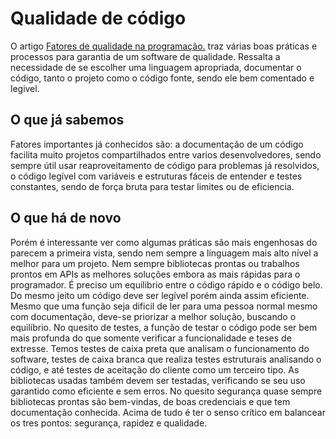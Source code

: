# Qualidade de código
O artigo [Fatores de qualidade na programação.](https://www.devmedia.com.br/fatores-de-qualidade-na-programacao/29780) traz várias boas práticas e processos para garantia de um software de qualidade. Ressalta a necessidade de se escolher uma linguagem apropriada, documentar o código, tanto o projeto como o código fonte, sendo ele bem comentado e legivel.
## O que já sabemos
Fatores importantes já conhecidos são: a documentação de um código facilita muito projetos compartilhados entre varios desenvolvedores, sendo sempre útil usar reaproveitamento de código para problemas já resolvidos, o código legível com variáveis e estruturas fáceis de entender e testes constantes, sendo de força bruta para testar limites ou de eficiencia.
## O que há de novo
Porém é interessante ver como algumas práticas são mais engenhosas do parecem a primeira vista, sendo nem sempre a linguagem mais alto nível a melhor para um projeto. Nem sempre bibliotecas prontas ou trabalhos prontos em APIs as melhores soluções embora as mais rápidas para o programador. É preciso um equilibrio entre o código rápido e o código belo. Do mesmo jeito um código deve ser legível porém ainda assim eficiente. Mesmo que uma função seja dificil de ler para uma pessoa normal mesmo com documentação, deve-se priorizar a melhor solução, buscando o equilíbrio.
No quesito de testes, a função de testar o código pode ser bem mais profunda do que somente verificar a funcionalidade e teses de extresse. Temos testes de caixa preta que analisam o funcionamento do software, testes de caixa branca que realiza testes estruturais analisando o código, e até testes de aceitação do cliente como um terceiro tipo. As bibliotecas usadas também devem ser testadas, verificando se seu uso garantido como eficiente e sem erros.
No quesito segurança quase sempre bibliotecas prontas são bem-vindas, de boas credenciais e que tem documentação conhecida. Acima de tudo é ter o senso crítico em balancear os tres pontos: segurança, rapidez e qualidade.